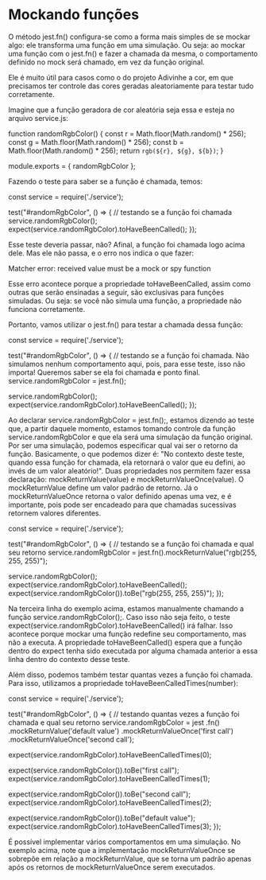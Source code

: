 # Mockando funções
O método jest.fn() configura-se como a forma mais simples de se mockar algo: ele transforma uma função em uma simulação. Ou seja: ao mockar uma função com o jest.fn() e fazer a chamada da mesma, o comportamento definido no mock será chamado, em vez da função original.

Ele é muito útil para casos como o do projeto Adivinhe a cor, em que precisamos ter controle das cores geradas aleatoriamente para testar tudo corretamente.

Imagine que a função geradora de cor aleatória seja essa e esteja no arquivo service.js:

function randomRgbColor() {
  const r = Math.floor(Math.random() * 256);
  const g = Math.floor(Math.random() * 256);
  const b = Math.floor(Math.random() * 256);
  return `rgb(${r}, ${g}, ${b})`;
}

module.exports = { randomRgbColor };

Fazendo o teste para saber se a função é chamada, temos:

const service = require('./service');

test("#randomRgbColor", () => {
  // testando se a função foi chamada
  service.randomRgbColor();
  expect(service.randomRgbColor).toHaveBeenCalled();
});

Esse teste deveria passar, não? Afinal, a função foi chamada logo acima dele. Mas ele não passa, e o erro nos indica o que fazer:

Matcher error: received value must be a mock or spy function

Esse erro acontece porque a propriedade toHaveBeenCalled, assim como outras que serão ensinadas a seguir, são exclusivas para funções simuladas. Ou seja: se você não simula uma função, a propriedade não funciona corretamente.

Portanto, vamos utilizar o jest.fn() para testar a chamada dessa função:

const service = require('./service');

test("#randomRgbColor", () => {
  // testando se a função foi chamada. Não simulamos nenhum comportamento aqui, pois, para esse teste, isso não importa! Queremos saber se ela foi chamada e ponto final.
  service.randomRgbColor = jest.fn();

  service.randomRgbColor();
  expect(service.randomRgbColor).toHaveBeenCalled();
});

Ao declarar service.randomRgbColor = jest.fn();, estamos dizendo ao teste que, a partir daquele momento, estamos tomando controle da função service.randomRgbColor e que ela será uma simulação da função original.
Por ser uma simulação, podemos especificar qual vai ser o retorno da função. Basicamente, o que podemos dizer é: "No contexto deste teste, quando essa função for chamada, ela retornará o valor que eu defini, ao invés de um valor aleatório!". Duas propriedades nos permitem fazer essa declaração: mockReturnValue(value) e mockReturnValueOnce(value). O mockReturnValue define um valor padrão de retorno. Já o mockReturnValueOnce retorna o valor definido apenas uma vez, e é importante, pois pode ser encadeado para que chamadas sucessivas retornem valores diferentes.

const service = require('./service');

test("#randomRgbColor", () => {
  // testando se a função foi chamada e qual seu retorno
  service.randomRgbColor = jest.fn().mockReturnValue("rgb(255, 255, 255)");

  service.randomRgbColor();
  expect(service.randomRgbColor).toHaveBeenCalled();
  expect(service.randomRgbColor()).toBe("rgb(255, 255, 255)");
});

Na terceira linha do exemplo acima, estamos manualmente chamando a função service.randomRgbColor();. Caso isso não seja feito, o teste expect(service.randomRgbColor).toHaveBeenCalled() irá falhar. Isso acontece porque mockar uma função redefine seu comportamento, mas não a executa. A propriedade toHaveBeenCalled() espera que a função dentro do expect tenha sido executada por alguma chamada anterior a essa linha dentro do contexto desse teste.

Além disso, podemos também testar quantas vezes a função foi chamada. Para isso, utilizamos a propriedade toHaveBeenCalledTimes(number):

const service = require('./service');

test("#randomRgbColor", () => {
  // testando quantas vezes a função foi chamada e qual seu retorno
  service.randomRgbColor = jest
    .fn()
    .mockReturnValue('default value')
    .mockReturnValueOnce('first call')
    .mockReturnValueOnce('second call');

  expect(service.randomRgbColor).toHaveBeenCalledTimes(0);

  expect(service.randomRgbColor()).toBe("first call");
  expect(service.randomRgbColor).toHaveBeenCalledTimes(1);

  expect(service.randomRgbColor()).toBe("second call");
  expect(service.randomRgbColor).toHaveBeenCalledTimes(2);

  expect(service.randomRgbColor()).toBe("default value");
  expect(service.randomRgbColor).toHaveBeenCalledTimes(3);
});

É possível implementar vários comportamentos em uma simulação. No exemplo acima, note que a implementação mockReturnValueOnce se sobrepõe em relação a mockReturnValue, que se torna um padrão apenas após os retornos de mockReturnValueOnce serem executados.

